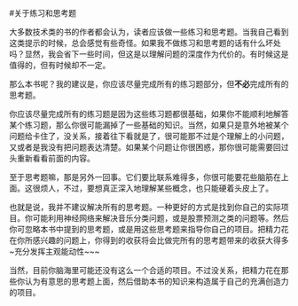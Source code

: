 #关于练习和思考题

大多数技术类的书的作者都会认为，读者应该做一些练习和思考题。当我自己看到这类提示的时候，总会感觉有些奇怪。如果我不做练习和思考题的话有什么坏处吗？显然，我会省下一些时间，但这是以理解问题的深度作为代价的。有时候这是值得的，但有时候却不一定。

那么本书呢？我的建议是，你应该尽量完成所有的练习题部分，但**不必**完成所有的思考题。

你应该尽量完成所有的练习题是因为这些练习题都很基础，如果你不能顺利地解答某个练习题，那么你很可能漏掉了一些基础的知识。当然，如果只是意外地被某个问题给卡住了，没关系，接着往下看就是了，很可能那不过是个理解上的小问题，又或者是我没有把问题表达清楚。如果某个问题让你很困惑，那你很可能需要回过头重新看看前面的内容。

至于思考题嘛，那是另外一回事。它们要比联系难得多，你很可能要花些脑筋在上面。这很烦人，不过，要想真正深入地理解某些概念，也只能硬着头皮上了。

也就是说，我并不建议解决所有的思考题。一种更好的方式是找到你自己的实际项目。你可能利用神经网络来解决音乐分类问题，或是股票预测之类的问题等。然后你可忽略本书中提到的思考题，或是用这些思考题来指导你自己的项目。把精力花在你所感兴趣的问题上，你得到的收获将会比做完所有的思考题带来的收获大得多~充分发挥主观能动性~~~

当然，目前你脑海里可能还没有这么一个合适的项目。不过没关系，把精力花在那些你认为有意思的思考题上面，然后借助本书的知识来构造属于自己的充满创造力的项目。
